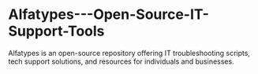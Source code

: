 # Alfatypes---Open-Source-IT-Support-Tools
Alfatypes is an open-source repository offering IT troubleshooting scripts, tech support solutions, and resources for individuals and businesses.

